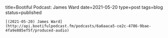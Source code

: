 
title=Bootiful Podcast: James Ward
date=2021-05-20
type=post
tags=blog
status=published
~~~~~~
[(2021-05-20) James Ward](http://api.bootifulpodcast.fm/podcasts/6a6aaca5-ce2c-4786-9bae-4fa9e885ef5f/produced-audio) 
            